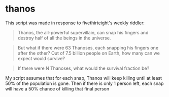 # thanos
This script was made in response to fivethirteight's weekly riddler:


> Thanos, the all-powerful supervillain, can snap his fingers and destroy half of all the beings in the universe.

> But what if there were 63 Thanoses, each snapping his fingers one after the other? Out of 7.5 billion people on Earth, how many can we expect would survive?

> If there were N Thanoses, what would the survival fraction be?

My script assumes that for each snap, Thanos will keep killing until at least 50% of the population is gone. Then if there is only 1 person left, each snap will have a 50% chance of killing that final person
